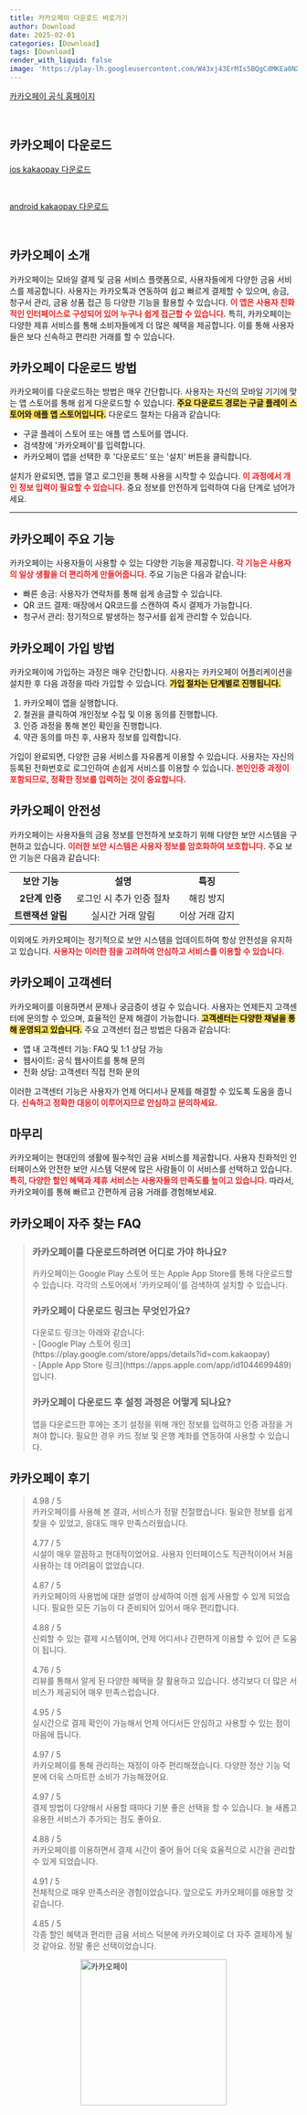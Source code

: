 ```yaml
---
title: 카카오페이 다운로드 바로가기
author: Download
date: 2025-02-01
categories: [Download]
tags: [Download]
render_with_liquid: false
image: 'https://play-lh.googleusercontent.com/W43xj43ErMIs5BQgCdMKEa0NXCoUUW8DjQc5SxcDfLrC26H8sHDmoFIUWLYmsQahpo0=s256-rw'
---
```

<p><a class='click-button' title='카카오페이' href='https://www.kakaopay.com/' rel='nofollow'>카카오페이 공식 홈페이지</a></p><br>
<h2 id='카카오페이_다운로드'>카카오페이 다운로드</h2>
<p><a class="click-button ios" title="kakaopay 다운로드" href="https://apps.apple.com/kr/app/%EC%B9%B4%EC%B9%B4%EC%98%A4%ED%8E%98%EC%9D%B4/id1464496236" rel="nofollow">ios kakaopay 다운로드</a></p><br>
<p><a class="click-button android" title="kakaopay 다운로드" href="https://play.google.comhttps://play.google.com/store/apps/details?id=com.kakaopay.app" rel="nofollow">android kakaopay 다운로드</a></p><br>


<h2 id='카카오페이 소개'>카카오페이 소개</h2>

<p>카카오페이는 모바일 결제 및 금융 서비스 플랫폼으로, 사용자들에게 다양한 금융 서비스를 제공합니다. 사용자는 카카오톡과 연동하여 쉽고 빠르게 결제할 수 있으며, 송금, 청구서 관리, 금융 상품 접근 등 다양한 기능을 활용할 수 있습니다. <b><span style="color: #ee2323;">이 앱은 사용자 친화적인 인터페이스로 구성되어 있어 누구나 쉽게 접근할 수 있습니다.</span></b> 특히, 카카오페이는 다양한 제휴 서비스를 통해 소비자들에게 더 많은 혜택을 제공합니다. 이를 통해 사용자들은 보다 신속하고 편리한 거래를 할 수 있습니다.</p>

<h2 id='카카오페이 다운로드 방법'>카카오페이 다운로드 방법</h2>

<p>카카오페이를 다운로드하는 방법은 매우 간단합니다. 사용자는 자신의 모바일 기기에 맞는 앱 스토어를 통해 쉽게 다운로드할 수 있습니다. <b><span style="background-color: #ffe066;">주요 다운로드 경로는 구글 플레이 스토어와 애플 앱 스토어입니다.</span></b> 다운로드 절차는 다음과 같습니다:</p>

<ul>
    <li>구글 플레이 스토어 또는 애플 앱 스토어를 엽니다.</li>
    <li>검색창에 '카카오페이'를 입력합니다.</li>
    <li>카카오페이 앱을 선택한 후 '다운로드' 또는 '설치' 버튼을 클릭합니다.</li>
</ul>

<p>설치가 완료되면, 앱을 열고 로그인을 통해 사용을 시작할 수 있습니다. <b><span style="color: #ee2323;">이 과정에서 개인 정보 입력이 필요할 수 있습니다.</span></b> 중요 정보를 안전하게 입력하여 다음 단계로 넘어가세요.</p>

<hr />

<h2 id='카카오페이 주요 기능'>카카오페이 주요 기능</h2>

<p>카카오페이는 사용자들이 사용할 수 있는 다양한 기능을 제공합니다. <b><span style="color: #ee2323;">각 기능은 사용자의 일상 생활을 더 편리하게 만들어줍니다.</span></b> 주요 기능은 다음과 같습니다:</p>

<ul>
    <li>빠른 송금: 사용자가 연락처를 통해 쉽게 송금할 수 있습니다.</li>
    <li>QR 코드 결제: 매장에서 QR코드를 스캔하여 즉시 결제가 가능합니다.</li>
    <li>청구서 관리: 정기적으로 발생하는 청구서를 쉽게 관리할 수 있습니다.</li>
</ul>

<h2 id='카카오페이 가입 방법'>카카오페이 가입 방법</h2>

<p>카카오페이에 가입하는 과정은 매우 간단합니다. 사용자는 카카오페이 어플리케이션을 설치한 후 다음 과정을 따라 가입할 수 있습니다. <b><span style="background-color: #ffe066;">가입 절차는 단계별로 진행됩니다.</span></b></p>

<ol>
    <li>카카오페이 앱을 실행합니다.</li>
    <li>철권을 클릭하여 개인정보 수집 및 이용 동의를 진행합니다.</li>
    <li>인증 과정을 통해 본인 확인을 진행합니다.</li>
    <li>약관 동의를 마친 후, 사용자 정보를 입력합니다.</li>
</ol>

<p>가입이 완료되면, 다양한 금융 서비스를 자유롭게 이용할 수 있습니다. 사용자는 자신의 등록된 전화번호로 로그인하여 손쉽게 서비스를 이용할 수 있습니다. <b><span style="color: #ee2323;">본인인증 과정이 포함되므로, 정확한 정보를 입력하는 것이 중요합니다.</span></b></p>

<h2 id='카카오페이 안전성'>카카오페이 안전성</h2>

<p>카카오페이는 사용자들의 금융 정보를 안전하게 보호하기 위해 다양한 보안 시스템을 구현하고 있습니다. <b><span style="color: #ee2323;">이러한 보안 시스템은 사용자 정보를 암호화하여 보호합니다.</span></b> 주요 보안 기능은 다음과 같습니다:</p>

<table>
    <tr>
        <td style="text-align: center; height: 17px;"><b>보안 기능</b></td>
        <td style="text-align: center; height: 17px;"><b>설명</b></td>
        <td style="text-align: center; height: 17px;"><b>특징</b></td>
    </tr>
    <tr>
        <td style="text-align: center; height: 17px;"><b>2단계 인증</b></td>
        <td style="text-align: center; height: 17px;">로그인 시 추가 인증 절차</td>
        <td style="text-align: center; height: 17px;">해킹 방지</td>
    </tr>
    <tr>
        <td style="text-align: center; height: 17px;"><b>트랜잭션 알림</b></td>
        <td style="text-align: center; height: 17px;">실시간 거래 알림</td>
        <td style="text-align: center; height: 17px;">이상 거래 감지</td>
    </tr>
</table>

<p>이외에도 카카오페이는 정기적으로 보안 시스템을 업데이트하여 항상 안전성을 유지하고 있습니다. <b><span style="color: #ee2323;">사용자는 이러한 점을 고려하여 안심하고 서비스를 이용할 수 있습니다.</span></b></p>

<h2 id='카카오페이 고객센터'>카카오페이 고객센터</h2>

<p>카카오페이를 이용하면서 문제나 궁금증이 생길 수 있습니다. 사용자는 언제든지 고객센터에 문의할 수 있으며, 효율적인 문제 해결이 가능합니다. <b><span style="background-color: #ffe066;">고객센터는 다양한 채널을 통해 운영되고 있습니다.</span></b> 주요 고객센터 접근 방법은 다음과 같습니다:</p>

<ul>
    <li>앱 내 고객센터 기능: FAQ 및 1:1 상담 가능</li>
    <li>웹사이트: 공식 웹사이트를 통해 문의</li>
    <li>전화 상담: 고객센터 직접 전화 문의</li>
</ul>

<p>이러한 고객센터 기능은 사용자가 언제 어디서나 문제를 해결할 수 있도록 도움을 줍니다. <b><span style="color: #ee2323;">신속하고 정확한 대응이 이루어지므로 안심하고 문의하세요.</span></b></p>

<h2 id='마무리'>마무리</h2>

<p>카카오페이는 현대인의 생활에 필수적인 금융 서비스를 제공합니다. 사용자 친화적인 인터페이스와 안전한 보안 시스템 덕분에 많은 사람들이 이 서비스를 선택하고 있습니다. <b><span style="color: #ee2323;">특히, 다양한 할인 혜택과 제휴 서비스는 사용자들의 만족도를 높이고 있습니다.</span></b> 따라서, 카카오페이를 통해 빠르고 간편하게 금융 거래를 경험해보세요.</p>


<h2 id='카카오페이_자주_찾는_FAQ'>카카오페이 자주 찾는 FAQ</h2>
<div itemscope="" itemtype="https://schema.org/FAQPage"> 
<blockquote> 
<div itemscope="" itemprop="mainEntity" itemtype="https://schema.org/Question"> 
<h3 itemprop="name">카카오페이를 다운로드하려면 어디로 가야 하나요?</h3> 
<div itemscope="" itemprop="acceptedAnswer" itemtype="https://schema.org/Answer"> 
<span itemprop="text"> 
<p>카카오페이는 Google Play 스토어 또는 Apple App Store를 통해 다운로드할 수 있습니다. 각각의 스토어에서 '카카오페이'를 검색하여 설치할 수 있습니다.</p> 
</span> 
</div> 
</div> 

<div itemscope="" itemprop="mainEntity" itemtype="https://schema.org/Question"> 
<h3 itemprop="name">카카오페이 다운로드 링크는 무엇인가요?</h3> 
<div itemscope="" itemprop="acceptedAnswer" itemtype="https://schema.org/Answer"> 
<span itemprop="text"> 
<p>다운로드 링크는 아래와 같습니다:<br> - [Google Play 스토어 링크](https://play.google.com/store/apps/details?id=com.kakaopay)<br> - [Apple App Store 링크](https://apps.apple.com/app/id1044699489)입니다.</p> 
</span> 
</div> 
</div> 

<div itemscope="" itemprop="mainEntity" itemtype="https://schema.org/Question"> 
<h3 itemprop="name">카카오페이 다운로드 후 설정 과정은 어떻게 되나요?</h3> 
<div itemscope="" itemprop="acceptedAnswer" itemtype="https://schema.org/Answer"> 
<span itemprop="text"> 
<p>앱을 다운로드한 후에는 초기 설정을 위해 개인 정보를 입력하고 인증 과정을 거쳐야 합니다. 필요한 경우 카드 정보 및 은행 계좌를 연동하여 사용할 수 있습니다.</p> 
</span> 
</div> 
</div> 
</blockquote> 
</div>
<h2 id='카카오페이_후기'>카카오페이 후기</h2>
<div itemscope itemtype="https://schema.org/Product">
  <blockquote>
  <div itemprop="review" itemscope itemtype="https://schema.org/Review">
      <div itemprop="reviewRating" itemscope itemtype="https://schema.org/Rating"> <span itemprop="ratingValue">4.98</span> / <span itemprop="bestRating">5</span> </div>
      <span itemprop="reviewBody">카카오페이를 사용해 본 결과, 서비스가 정말 친절했습니다. 필요한 정보를 쉽게 찾을 수 있었고, 응대도 매우 만족스러웠습니다.</span>
  </div>
  <br>
  <div itemprop="review" itemscope itemtype="https://schema.org/Review">
      <div itemprop="reviewRating" itemscope itemtype="https://schema.org/Rating"> <span itemprop="ratingValue">4.77</span> / <span itemprop="bestRating">5</span> </div>
      <span itemprop="reviewBody">시설이 매우 깔끔하고 현대적이었어요. 사용자 인터페이스도 직관적이어서 처음 사용하는 데 어려움이 없었습니다.</span>
  </div>
  <br>
  <div itemprop="review" itemscope itemtype="https://schema.org/Review">
      <div itemprop="reviewRating" itemscope itemtype="https://schema.org/Rating"> <span itemprop="ratingValue">4.87</span> / <span itemprop="bestRating">5</span> </div>
      <span itemprop="reviewBody">카카오페이의 사용법에 대한 설명이 상세하여 이젠 쉽게 사용할 수 있게 되었습니다. 필요한 모든 기능이 다 준비되어 있어서 매우 편리합니다.</span>
  </div>
  <br>
  <div itemprop="review" itemscope itemtype="https://schema.org/Review">
      <div itemprop="reviewRating" itemscope itemtype="https://schema.org/Rating"> <span itemprop="ratingValue">4.88</span> / <span itemprop="bestRating">5</span> </div>
      <span itemprop="reviewBody">신뢰할 수 있는 결제 시스템이며, 언제 어디서나 간편하게 이용할 수 있어 큰 도움이 됩니다. </span>
  </div>
  <br>
  <div itemprop="review" itemscope itemtype="https://schema.org/Review">
      <div itemprop="reviewRating" itemscope itemtype="https://schema.org/Rating"> <span itemprop="ratingValue">4.76</span> / <span itemprop="bestRating">5</span> </div>
      <span itemprop="reviewBody">리뷰를 통해서 알게 된 다양한 혜택을 잘 활용하고 있습니다. 생각보다 더 많은 서비스가 제공되어 매우 만족스럽습니다.</span>
  </div>
  <br>
  <div itemprop="review" itemscope itemtype="https://schema.org/Review">
      <div itemprop="reviewRating" itemscope itemtype="https://schema.org/Rating"> <span itemprop="ratingValue">4.95</span> / <span itemprop="bestRating">5</span> </div>
      <span itemprop="reviewBody">실시간으로 결제 확인이 가능해서 언제 어디서든 안심하고 사용할 수 있는 점이 마음에 듭니다.</span>
  </div>
  <br>
  <div itemprop="review" itemscope itemtype="https://schema.org/Review">
      <div itemprop="reviewRating" itemscope itemtype="https://schema.org/Rating"> <span itemprop="ratingValue">4.97</span> / <span itemprop="bestRating">5</span> </div>
      <span itemprop="reviewBody">카카오페이를 통해 관리하는 재정이 아주 편리해졌습니다. 다양한 정산 기능 덕분에 더욱 스마트한 소비가 가능해졌어요.</span>
  </div>
  <br>
  <div itemprop="review" itemscope itemtype="https://schema.org/Review">
      <div itemprop="reviewRating" itemscope itemtype="https://schema.org/Rating"> <span itemprop="ratingValue">4.97</span> / <span itemprop="bestRating">5</span> </div>
      <span itemprop="reviewBody">결제 방법이 다양해서 사용할 때마다 기분 좋은 선택을 할 수 있습니다. 늘 새롭고 유용한 서비스가 추가되는 점도 좋아요.</span>
  </div>
  <br>
  <div itemprop="review" itemscope itemtype="https://schema.org/Review">
      <div itemprop="reviewRating" itemscope itemtype="https://schema.org/Rating"> <span itemprop="ratingValue">4.88</span> / <span itemprop="bestRating">5</span> </div>
      <span itemprop="reviewBody">카카오페이를 이용하면서 결제 시간이 줄어 들어 더욱 효율적으로 시간을 관리할 수 있게 되었습니다.</span>
  </div>
  <br>
  <div itemprop="review" itemscope itemtype="https://schema.org/Review">
      <div itemprop="reviewRating" itemscope itemtype="https://schema.org/Rating"> <span itemprop="ratingValue">4.91</span> / <span itemprop="bestRating">5</span> </div>
      <span itemprop="reviewBody">전체적으로 매우 만족스러운 경험이었습니다. 앞으로도 카카오페이를 애용할 것 같습니다.</span>
  </div>
  <br>
  <div itemprop="review" itemscope itemtype="https://schema.org/Review">
      <div itemprop="reviewRating" itemscope itemtype="https://schema.org/Rating"> <span itemprop="ratingValue">4.85</span> / <span itemprop="bestRating">5</span> </div>
      <span itemprop="reviewBody">각종 할인 혜택과 편리한 금융 서비스 덕분에 카카오페이로 더 자주 결제하게 될 것 같아요. 정말 좋은 선택이었습니다.</span>
  </div>
  </blockquote>
</div>
<figure class="image" style="display: flex; justify-content: center; align-items: center; margin: 0;"><img src="https://play-lh.googleusercontent.com/W43xj43ErMIs5BQgCdMKEa0NXCoUUW8DjQc5SxcDfLrC26H8sHDmoFIUWLYmsQahpo0=s256-rw" alt="카카오페이" width="256" height="256" style="max-width: 100%; height: auto;"></figure>